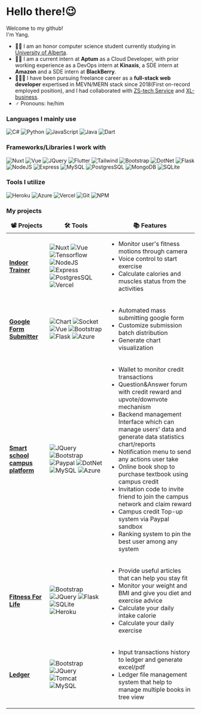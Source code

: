 <h1>Hello there!😉</h1>

Welcome to my github! </br> I'm Yang.

- 👨‍🎓 I am an honor computer science student currently studying in [University of Alberta](https://www.ualberta.ca/index.html).
- :man_technologist: I am a current intern at __Aptum__ as a Cloud Developer, with prior working experience as a DevOps intern at __Kinaxis__, a SDE intern at __Amazon__ and a SDE intern at __BlackBerry__.
- 🧑🏻‍💻 I have been pursuing freelance career as a __full-stack web developer__ expertised in MEVN/MERN stack since 2018(First on-record employed position), and I had collaborated with [ZS-tech Service](https://www.zs-tech.ca/) and [XL-business](https://www.xlsbs.ca/).
- ♂ Pronouns: he/him

<h3>Languages I mainly use</h3>
<p>
  <img alt="C#" src="https://img.shields.io/badge/C%23-239120?style=for-the-badge&logo=c-sharp&logoColor=white" />
  <img alt="Python" src="https://img.shields.io/badge/Python-3776AB?style=for-the-badge&logo=python&logoColor=white" /> 
  <img alt="JavaScript" src="https://img.shields.io/badge/JavaScript-F7DF1E?style=for-the-badge&logo=javascript&logoColor=black" />
  <img alt="Java" src="https://img.shields.io/badge/Java-ED8B00?style=for-the-badge&logo=java&logoColor=white" />
  <img alt="Dart" src="https://img.shields.io/badge/Dart-0175C2?style=for-the-badge&logo=dart&logoColor=white" />
</p>


<h3>Frameworks/Libraries I work with</h3>
<p>
  <img alt="Nuxt" src="https://img.shields.io/badge/Nuxt-002E3B?style=for-the-badge&logo=nuxtdotjs&logoColor=#00DC82" />
  <img alt="Vue" src="https://img.shields.io/badge/Vue.js-35495E?style=for-the-badge&logo=vue.js&logoColor=4FC08D" />
  <img alt="JQuery" src="https://img.shields.io/badge/jQuery-0769AD?style=for-the-badge&logo=jquery&logoColor=white" />
  <img alt="Flutter" src="https://img.shields.io/badge/Flutter-02569B?style=for-the-badge&logo=flutter&logoColor=white" />
  <img alt="Tailwind" src="https://img.shields.io/badge/Tailwind_CSS-38B2AC?style=for-the-badge&logo=tailwind-css&logoColor=white" />
  <img alt="Bootstrap" src="https://img.shields.io/badge/Bootstrap-563D7C?style=for-the-badge&logo=bootstrap&logoColor=white" />
  <img alt="DotNet" src="https://img.shields.io/badge/.NET-5C2D91?style=for-the-badge&logo=.net&logoColor=white" />
  <img alt="Flask" src="https://img.shields.io/badge/Flask-000000?style=for-the-badge&logo=flask&logoColor=white" />
  <img alt="NodeJS" src="https://img.shields.io/badge/Node.js-43853D?style=for-the-badge&logo=node.js&logoColor=white" />
  <img alt="Express" src="https://img.shields.io/badge/Express.js-404D59?style=for-the-badge" />
  <img alt="MySQL" src="https://img.shields.io/badge/MySQL-00000F?style=for-the-badge&logo=mysql&logoColor=white" />
  <img alt="PostgresSQL" src="https://img.shields.io/badge/PostgreSQL-316192?style=for-the-badge&logo=postgresql&logoColor=white" />
  <img alt="MongoDB" src="https://img.shields.io/badge/MongoDB-4EA94B?style=for-the-badge&logo=mongodb&logoColor=white" /> 
  <img alt="SQLite" src="https://img.shields.io/badge/SQLite-07405E?style=for-the-badge&logo=sqlite&logoColor=white" />
</p>

<h3>Tools I utilize</h3>
<p>
  <img alt="Heroku" src="https://img.shields.io/badge/Heroku-430098?style=for-the-badge&logo=heroku&logoColor=white" />
  <img alt="Azure" src="https://img.shields.io/badge/Microsoft_Azure-0089D6?style=for-the-badge&logo=microsoft-azure&logoColor=white" /> 
  <img alt="Vercel" src="https://img.shields.io/badge/Vercel-000000?style=for-the-badge&logo=vercel&logoColor=white" />
  <img alt="Git" src="https://img.shields.io/badge/-Git-F05032?style=for-the-badge&logo=git&logoColor=white" />
  <img alt="NPM" src="https://img.shields.io/badge/-NPM-CB3837?style=for-the-badge&logo=npm&logoColor=white" />
</p>

<h3>My projects</h3>
<table>
  <thead align="center">
    <tr border: none;>
      <td><b>📽️ Projects</b></td>
      <td><b>🛠️ Tools</b></td>
      <td><b>📚 Features</b></td>
    </tr>
  </thead>
  <tbody>
    <tr>
      <td><a href="https://github.com/NorthstarWang/IndoorTrainer"><b>Indoor Trainer</b></a></td>
      <td>
          <img alt="Nuxt" src="https://img.shields.io/badge/Nuxt-002E3B?style=for-the-badge&logo=nuxtdotjs&logoColor=#00DC82" />
          <img alt="Vue" src="https://img.shields.io/badge/Vue.js-35495E?style=for-the-badge&logo=vue.js&logoColor=4FC08D" />
          <img alt="Tensorflow" src="https://img.shields.io/badge/TensorFlow-FF6F00?style=for-the-badge&logo=tensorflow&logoColor=white" />
          <img alt="NodeJS" src="https://img.shields.io/badge/Node.js-43853D?style=for-the-badge&logo=node.js&logoColor=white" />
          <img alt="Express" src="https://img.shields.io/badge/Express.js-404D59?style=for-the-badge" />
          <img alt="PostgresSQL" src="https://img.shields.io/badge/PostgreSQL-316192?style=for-the-badge&logo=postgresql&logoColor=white" />
          <img alt="Vercel" src="https://img.shields.io/badge/Vercel-000000?style=for-the-badge&logo=vercel&logoColor=white" />
      </td>
      <td>
        <ul>
          <li>Monitor user's fitness motions through camera</li>
          <li>Voice control to start exercise</li>
          <li>Calculate calories and muscles status from the activities</li>
          </ul>
      </td>
    </tr>
    <tr>
      <td><a href="https://github.com/NorthstarWang/Juncus.tech"><b>Google Form Submitter</b></a></td>
      <td>
      
  <img alt="Chart" src="https://img.shields.io/badge/chart.js-F5788D.svg?style=for-the-badge&logo=chart.js&logoColor=white" />
  <img alt="Socket" src="https://img.shields.io/badge/Socket.io-black?style=for-the-badge&logo=socket.io&badgeColor=010101" />
  <img alt="Vue" src="https://img.shields.io/badge/Vue.js-35495E?style=for-the-badge&logo=vue.js&logoColor=4FC08D" />
  <img alt="Bootstrap" src="https://img.shields.io/badge/Bootstrap-563D7C?style=for-the-badge&logo=bootstrap&logoColor=white" />
  <img alt="Flask" src="https://img.shields.io/badge/Flask-000000?style=for-the-badge&logo=flask&logoColor=white" />
  <img alt="Azure" src="https://img.shields.io/badge/Microsoft_Azure-0089D6?style=for-the-badge&logo=microsoft-azure&logoColor=white" /> 
      </td>
      <td>
      <ul>
        <li>Automated mass submitting google form</li>
        <li>Customize submission batch distribution</li>
        <li>Generate chart visualization</li>
        </ul>
      </td>
    </tr>
    <tr>
      <td><a href="https://github.com/NorthstarWang/NYP-Journey"><b>Smart school campus platform</b></a></td>
      <td>
  <img alt="JQuery" src="https://img.shields.io/badge/jQuery-0769AD?style=for-the-badge&logo=jquery&logoColor=white" />
  <img alt="Bootstrap" src="https://img.shields.io/badge/Bootstrap-563D7C?style=for-the-badge&logo=bootstrap&logoColor=white" />
  <img alt="Paypal" src="https://img.shields.io/badge/PayPal-00457C?style=for-the-badge&logo=paypal&logoColor=white" />
  <img alt="DotNet" src="https://img.shields.io/badge/.NET-5C2D91?style=for-the-badge&logo=.net&logoColor=white" />
  <img alt="MySQL" src="https://img.shields.io/badge/MySQL-00000F?style=for-the-badge&logo=mysql&logoColor=white" />
  <img alt="Azure" src="https://img.shields.io/badge/Microsoft_Azure-0089D6?style=for-the-badge&logo=microsoft-azure&logoColor=white" />
      </td>
      <td>
      <ul>
        <li>Wallet to monitor credit transactions</li>
        <li>Question&Answer forum with credit reward and upvote/downvote mechanism</li>
        <li>Backend management Interface which can manage users' data and generate data statistics chart/reports</li>
        <li>Notification menu to send any actions user take</li>
        <li>Online book shop to purchase textbook using campus credit</li>
        <li>Invitation code to invite friend to join the campus network and claim reward</li>
        <li>Campus credit Top-up system via Paypal sandbox</li>
        <li>Ranking system to pin the best user among any system</li>
        </ul></td>
    </tr>
    <tr>
      <td><a href="https://github.com/NorthstarWang/Fitness-for-life"><b>Fitness For Life</b></a></td>
      <td>
  <img alt="Bootstrap" src="https://img.shields.io/badge/Bootstrap-563D7C?style=for-the-badge&logo=bootstrap&logoColor=white" />
  <img alt="JQuery" src="https://img.shields.io/badge/jQuery-0769AD?style=for-the-badge&logo=jquery&logoColor=white" />
  <img alt="Flask" src="https://img.shields.io/badge/Flask-000000?style=for-the-badge&logo=flask&logoColor=white" />
  <img alt="SQLite" src="https://img.shields.io/badge/SQLite-07405E?style=for-the-badge&logo=sqlite&logoColor=white" />
  <img alt="Heroku" src="https://img.shields.io/badge/Heroku-430098?style=for-the-badge&logo=heroku&logoColor=white" />
      </td>
      <td>
      <ul>
        <li>Provide useful articles that can help you stay fit</li>
        <li>Monitor your weight and BMI and give you diet and exercise advice</li>
        <li>Calculate your daily intake calorie</li>
        <li>Calculate your daily exercise</li>
        </ul>
      </td>
    </tr>
    <tr>
      <td><a href="https://github.com/NorthstarWang/Ledger"><b>Ledger</b></a></td>
      <td>
  <img alt="Bootstrap" src="https://img.shields.io/badge/Bootstrap-563D7C?style=for-the-badge&logo=bootstrap&logoColor=white" />
  <img alt="JQuery" src="https://img.shields.io/badge/jQuery-0769AD?style=for-the-badge&logo=jquery&logoColor=white" />
  <img alt="Tomcat" src="https://img.shields.io/badge/apache%20tomcat-%23F8DC75.svg?style=for-the-badge&logo=apache-tomcat&logoColor=black" />
  <img alt="MySQL" src="https://img.shields.io/badge/MySQL-00000F?style=for-the-badge&logo=mysql&logoColor=white" />
      </td>
      <td>
      <ul>
        <li>Input transactions history to ledger and generate excel/pdf</li>
        <li>Ledger file management system that help to manage multiple books in tree view</li>
        </ul>
      </td>
    </tr>
  </tbody>
</table>
